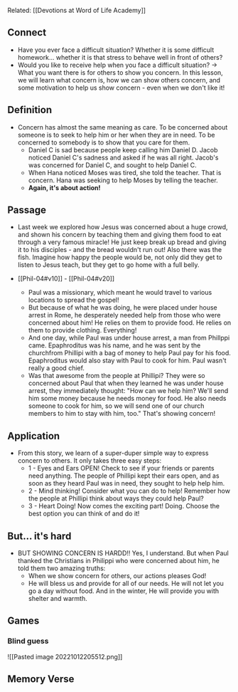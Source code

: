 Related: [[Devotions at Word of Life Academy]]

## Connect
- Have you ever face a difficult situation? Whether it is some difficult homework... whether it is that stress to behave well in front of others?
- Would you like to receive help when you face a difficult situation?
	-> What you want there is for others to show you concern. In this lesson, we will learn what concern is, how we can show others concern, and some motivation to help us show concern - even when we don't like it!

## Definition
- Concern has almost the same meaning as care. To be concerned about someone is to seek to help him or her when they are in need. To be concerned to somebody is to show that you care for them.
	- Daniel C is sad because people keep calling him Daniel D. Jacob noticed Daniel C's sadness and asked if he was all right. Jacob's was concerned for Daniel C, and sought to help Daniel C.
	- When Hana noticed Moses was tired, she told the teacher. That is concern. Hana was seeking to help Moses by telling the teacher.
	- **Again, it's about action!**

## Passage
- Last week we explored how Jesus was concerned about a huge crowd, and shown his concern by teaching them and giving them food to eat through a very famous miracle! He just keep break up bread and giving it to his disciples - and the bread wouldn't run out! Also there was the fish. Imagine how happy the people would be, not only did they get to listen to Jesus teach, but they get to go home with a full belly.

- [[Phil-04#v10]] - [[Phil-04#v20]]
	- Paul was a missionary, which meant he would travel to various locations to spread the gospel!
	- But because of what he was doing, he were placed under house arrest in Rome, he desperately needed help from those who were concerned about him! He relies on them to provide food. He relies on them to provide clothing. Everything!
	- And one day, while Paul was under house arrest, a man from Phillppi came. Epaphroditus was his name, and he was sent by the churchfrom Phillipi with a bag of money to help Paul pay for his food. Epaphroditus would also stay with Paul to cook for him. Paul wasn't really a good chief.
	- Was that awesome from the people at Phillipi? They were so concerned about Paul that when they learned he was under house arrest, they immediately thought: "How can we help him? We'll send him some money because he needs money for food. He also needs someone to cook for him, so we will send one of our church members to him to stay with him, too." That's showing concern!

## Application
- From this story, we learn of a super-duper simple way to express concern to others. It only takes three easy steps:
	- 1 - Eyes and Ears OPEN! Check to see if your friends or parents need anything. The people of Phillipi kept their ears open, and as soon as they heard Paul was in need, they sought to help help him.
	- 2 - Mind thinking! Consider what you can do to help! Remember how the people at Phillipi think about ways they could help Paul?
	- 3 - Heart Doing! Now comes the exciting part! Doing. Choose the best option you can think of and do it!
## But... it's hard
- BUT SHOWING CONCERN IS HARDD!! Yes, I understand. But when Paul thanked the Christians in Philippi who were concerned about him, he told them two amazing truths:
	- When we show concern for others, our actions pleases God!
	- He will bless us and provide for all of our needs. He will not let you go a day without food. And in the winter, He will provide you with shelter and warmth.

## Games
### Blind guess
![[Pasted image 20221012205512.png]]


## Memory Verse